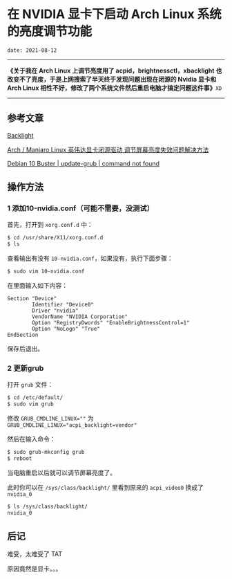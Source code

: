 # 在 NVIDIA 显卡下启动 Arch Linux 系统的亮度调节功能

`date: 2021-08-12`

---

**《关于我在 Arch Linux 上调节亮度用了 acpid，brightnessctl，xbacklight 也改变不了亮度，于是上网搜索了半天终于发现问题出现在闭源的 Nvidia 显卡和 Arch Linux 相性不好，修改了两个系统文件然后重启电脑才搞定问题这件事》**`XD`

<!--more-->

---

## 参考文章

[Backlight](https://wiki.archlinux.org/title/Backlight)

[Arch / Manjaro Linux 英伟达显卡闭源驱动 调节屏幕亮度失效问题解决方法](https://blog.csdn.net/m0_60212601/article/details/118866751)

[Debian 10 Buster | update-grub | command not found](https://unix.stackexchange.com/questions/482569/debian-10-buster-update-grub-command-not-found)

## 操作方法

### 1 添加10-nvidia.conf（可能不需要，没测试）

首先，打开到 `xorg.conf.d` 中：

``` bash
$ cd /usr/share/X11/xorg.conf.d
$ ls
```

查看输出有没有 `10-nvidia.conf`，如果没有，执行下面步骤：

``` bash
$ sudo vim 10-nvidia.conf
```

在里面输入如下内容：

``` plaintext
Section "Device"
        Identifier "Device0"
        Driver "nvidia"
        VendorName "NVIDIA Corporation"
        Option "RegistryDwords" "EnableBrightnessControl=1"
        Option "NoLogo" "True"
EndSection
```

保存后退出。

### 2 更新grub

打开 `grub` 文件：

``` bash
$ cd /etc/default/
$ sudo vim grub
```

修改 `GRUB_CMDLINE_LINUX=""` 为 `GRUB_CMDLINE_LINUX="acpi_backlight=vendor"`

然后在输入命令：

``` bash
$ sudo grub-mkconfig grub
$ reboot
```

当电脑重启以后就可以调节屏幕亮度了。

此时你可以在 `/sys/class/backlight/` 里看到原来的 `acpi_video0` 换成了 `nvidia_0`

``` bash
$ ls /sys/class/backlight/
nvidia_0
```

## 后记

难受，太难受了 TAT

原因竟然是显卡。。。

